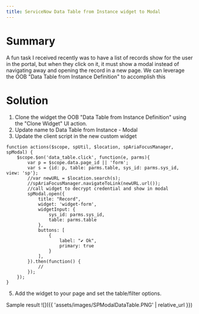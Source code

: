 ```yaml
---
title: ServiceNow Data Table from Instance widget to Modal
---
```


# Summary
A fun task I received recently was to have a list of records show for the user in the portal, but when they click on it, it must show a modal instead of navigating away and opening the record in a 
new page. We can leverage the OOB "Data Table from Instance Definition" to accomplish this

# Solution
1. Clone the widget the OOB "Data Table from Instance Definition" using the "Clone Widget" UI action.
2. Update name to Data Table from Instance - Modal
3. Update the client script in the new custom widget
```
function actions($scope, spUtil, $location, spAriaFocusManager, spModal) {
	$scope.$on('data_table.click', function(e, parms){
		var p = $scope.data.page_id || 'form';
		var s = {id: p, table: parms.table, sys_id: parms.sys_id, view: 'sp'};
		//var newURL = $location.search(s);
		//spAriaFocusManager.navigateToLink(newURL.url());
		//call widget to decrypt credential and show in modal
        spModal.open({
            title: "Record",
            widget: 'widget-form',
            widgetInput: {
                sys_id: parms.sys_id,
                table: parms.table
            },
            buttons: [
                {
                    label: "✔ Ok",
                    primary: true
                }
            ],
        }).then(function() {
            //
        });
	});
}
```
5. Add the widget to your page and set the table/filter options.

Sample result
![]({{ 'assets/images/SPModalDataTable.PNG' | relative_url }})
